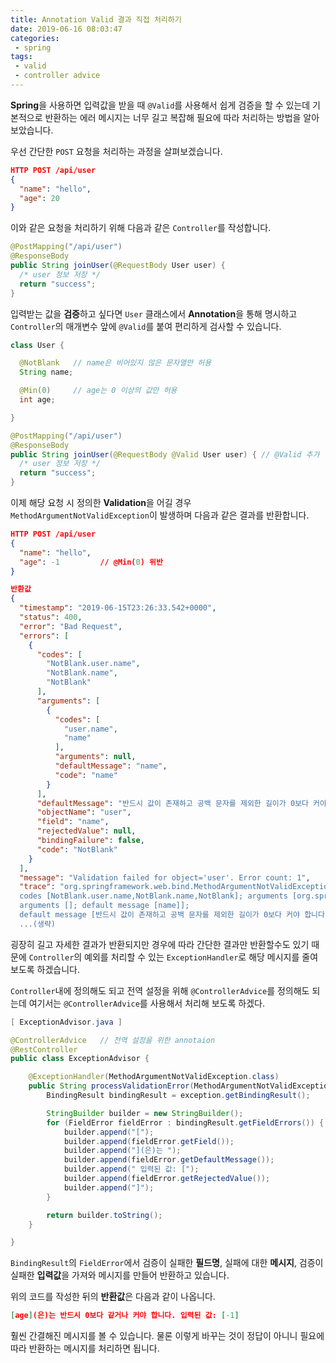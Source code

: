 ```yaml
---
title: Annotation Valid 결과 직접 처리하기
date: 2019-06-16 08:03:47
categories: 
 - spring
tags: 
 - valid
 - controller advice
---
```


**Spring**을 사용하면 입력값을 받을 때 `@Valid`를 사용해서 쉽게 검증을 할 수 있는데 기본적으로 반환하는 에러 메시지는 너무 길고 복잡해 필요에 따라 처리하는 방법을 알아보았습니다.

우선 간단한 `POST` 요청을 처리하는 과정을 살펴보겠습니다.

```json
HTTP POST /api/user
{
  "name": "hello",
  "age": 20
}
```

이와 같은 요청을 처리하기 위해 다음과 같은 `Controller`를 작성합니다.

```java
@PostMapping("/api/user")
@ResponseBody
public String joinUser(@RequestBody User user) {
  /* user 정보 저장 */
  return "success";
}
```

입력받는 값을 **검증**하고 싶다면 `User` 클래스에서 **Annotation**을 통해 명시하고 `Controller`의 매개변수 앞에 `@Valid`를 붙여 편리하게 검사할 수 있습니다.

```java
class User {

  @NotBlank   // name은 비어있지 않은 문자열만 허용
  String name;

  @Min(0)     // age는 0 이상의 값만 허용
  int age;

}

@PostMapping("/api/user")
@ResponseBody
public String joinUser(@RequestBody @Valid User user) { // @Valid 추가
  /* user 정보 저장 */
  return "success";
}

```

이제 해당 요청 시 정의한 **Validation**을 어길 경우 `MethodArgumentNotValidException`이 발생하며 다음과 같은 결과를 반환합니다.

```json
HTTP POST /api/user
{
  "name": "hello",
  "age": -1         // @Min(0) 위반
}

반환값
{
  "timestamp": "2019-06-15T23:26:33.542+0000",
  "status": 400,
  "error": "Bad Request",
  "errors": [
    {
      "codes": [
        "NotBlank.user.name",
        "NotBlank.name",
        "NotBlank"
      ],
      "arguments": [
        {
          "codes": [
            "user.name",
            "name"
          ],
          "arguments": null,
          "defaultMessage": "name",
          "code": "name"
        }
      ],
      "defaultMessage": "반드시 값이 존재하고 공백 문자를 제외한 길이가 0보다 커야 합니다.",
      "objectName": "user",
      "field": "name",
      "rejectedValue": null,
      "bindingFailure": false,
      "code": "NotBlank"
    }
  ],
  "message": "Validation failed for object='user'. Error count: 1",
  "trace": "org.springframework.web.bind.MethodArgumentNotValidException: Validation failed for argument [0] in public java.lang.String me.hello.blog.SimpleController.joinUser(me.hello.blog.User): [Field error in object 'user' on field 'name': rejected value [null]; 
  codes [NotBlank.user.name,NotBlank.name,NotBlank]; arguments [org.springframework.context.support.DefaultMessageSourceResolvable: codes [user.name,name]; 
  arguments []; default message [name]]; 
  default message [반드시 값이 존재하고 공백 문자를 제외한 길이가 0보다 커야 합니다.]]
  ...(생략)
```

굉장히 길고 자세한 결과가 반환되지만 경우에 따라 간단한 결과만 반환할수도 있기 때문에 `Controller`의 예외를 처리할 수 있는 `ExceptionHandler`로 해당 메시지를 줄여보도록 하겠습니다.

`Controller`내에 정의해도 되고 전역 설정을 위해 `@ControllerAdvice`를 정의해도 되는데 여기서는 `@ControllerAdvice`를 사용해서 처리해 보도록 하겠다.

```java
[ ExceptionAdvisor.java ]

@ControllerAdvice   // 전역 설정을 위한 annotaion
@RestController
public class ExceptionAdvisor {

    @ExceptionHandler(MethodArgumentNotValidException.class)
    public String processValidationError(MethodArgumentNotValidException exception) {
        BindingResult bindingResult = exception.getBindingResult();

        StringBuilder builder = new StringBuilder();
        for (FieldError fieldError : bindingResult.getFieldErrors()) {
            builder.append("[");
            builder.append(fieldError.getField());
            builder.append("](은)는 ");
            builder.append(fieldError.getDefaultMessage());
            builder.append(" 입력된 값: [");
            builder.append(fieldError.getRejectedValue());
            builder.append("]");
        }

        return builder.toString();
    }

}
```

`BindingResult`의 `FieldError`에서 검증이 실패한 **필드명**, 실패에 대한 **메시지**, 검증이 실패한 **입력값**을 가져와 메시지를 만들어 반환하고 있습니다.

위의 코드를 작성한 뒤의 **반환값**은 다음과 같이 나옵니다.

```json
[age](은)는 반드시 0보다 같거나 커야 합니다. 입력된 값: [-1]
```

훨씬 간결해진 메시지를 볼 수 있습니다. 물론 이렇게 바꾸는 것이 정답이 아니니 필요에 따라 반환하는 메시지를 처리하면 됩니다.
